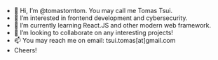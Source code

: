 - 👋 Hi, I’m @tomastomtom. You may call me Tomas Tsui. 
- 👀 I’m interested in frontend development and cybersecurity.
- 🌱 I’m currently learning React.JS and other modern web framework.
- 💞️ I’m looking to collaborate on any interesting projects!
- 📫 You may reach me on email: tsui.tomas[at]gmail.com
- Cheers!

<!---
tomastomtom/tomastomtom is a ✨ special ✨ repository because its `README.md` (this file) appears on your GitHub profile.
You can click the Preview link to take a look at your changes.
--->
